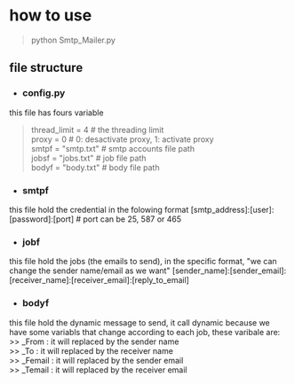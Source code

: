 # how to use
>python Smtp_Mailer.py

## file structure

- ### config.py
this file has fours variable  
  >thread_limit = 4  		# the threading limit  
  >proxy = 0           	# 0: desactivate proxy, 1: activate proxy  
  >smtpf = "smtp.txt"		# smtp accounts file path  
  >jobsf = "jobs.txt"		# job file path  
  >bodyf = "body.txt"		# body file path  
  
- ### smtpf
this file hold the credential in the folowing format
[smtp_address]:[user]:[password]:[port]  # port can be 25, 587 or 465

- ### jobf
this file hold the jobs (the emails to send), in the specific format, "we can change the sender name/email as we want"
[sender_name]:[sender_email]:[receiver_name]:[receiver_email]:[reply_to_email]

- ### bodyf
this file hold the dynamic message to send, it call dynamic because we have some variabls that change according to each job,
these varibale are:  
  	>> _From      : it will replaced by the sender name   
	>> _To        : it will replaced by the receiver name  
	>> _Femail    : it will replaced by the sender email  
	>> _Temail    : it will replaced by the receiver email  
